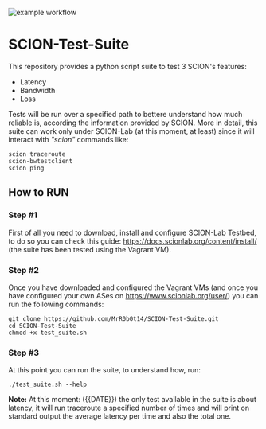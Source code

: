 ![example workflow](https://https://github.com/MrR0b0t14/SCION-Test-Suite/.github/workflows/update-date.yml/badge.svg)
# SCION-Test-Suite
This repository provides a python script suite to test 3 SCION's features: 
  - Latency
  - Bandwidth
  - Loss

Tests will be run over a specified path to bettere understand how much reliable is, according the information provided by SCION.
More in detail, this suite can work only under SCION-Lab (at this moment, at least) since it will interact with _"scion"_ commands like:

    scion traceroute
    scion-bwtestclient
    scion ping
    
## How to RUN

### Step #1
First of all you need to download, install and configure SCION-Lab Testbed, to do so you can check this guide: https://docs.scionlab.org/content/install/ (the suite has been tested using the Vagrant VM).

### Step #2
Once you have downloaded and configured the Vagrant VMs (and once you have configured your own ASes on https://www.scionlab.org/user/) you can run the following commands:

    git clone https://github.com/MrR0b0t14/SCION-Test-Suite.git
    cd SCION-Test-Suite
    chmod +x test_suite.sh
    
### Step #3
At this point you can run the suite, to understand how, run:

    ./test_suite.sh --help
    
**Note:** At this moment: ({{DATE}}) the only test available in the suite is about latency, it will run traceroute a specified number of times and will print on standard output the average latency per time and also the total one.
